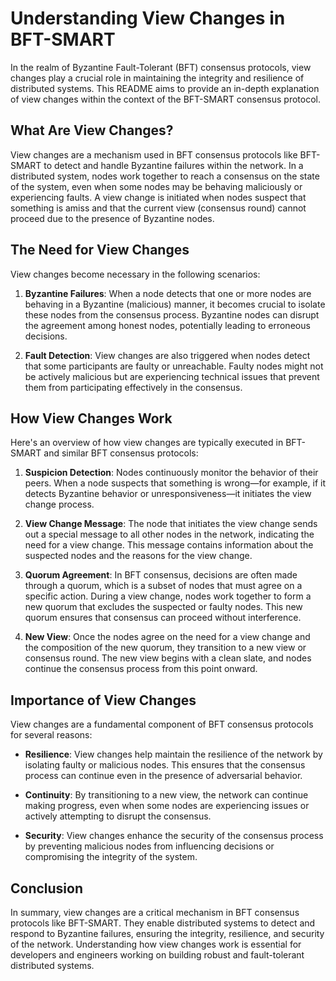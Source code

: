 # Understanding View Changes in BFT-SMART

In the realm of Byzantine Fault-Tolerant (BFT) consensus protocols, view changes play a crucial role in maintaining the integrity and resilience of distributed systems. This README aims to provide an in-depth explanation of view changes within the context of the BFT-SMART consensus protocol.

## What Are View Changes?

View changes are a mechanism used in BFT consensus protocols like BFT-SMART to detect and handle Byzantine failures within the network. In a distributed system, nodes work together to reach a consensus on the state of the system, even when some nodes may be behaving maliciously or experiencing faults. A view change is initiated when nodes suspect that something is amiss and that the current view (consensus round) cannot proceed due to the presence of Byzantine nodes.

## The Need for View Changes

View changes become necessary in the following scenarios:

1. **Byzantine Failures**: When a node detects that one or more nodes are behaving in a Byzantine (malicious) manner, it becomes crucial to isolate these nodes from the consensus process. Byzantine nodes can disrupt the agreement among honest nodes, potentially leading to erroneous decisions.

2. **Fault Detection**: View changes are also triggered when nodes detect that some participants are faulty or unreachable. Faulty nodes might not be actively malicious but are experiencing technical issues that prevent them from participating effectively in the consensus.

## How View Changes Work

Here's an overview of how view changes are typically executed in BFT-SMART and similar BFT consensus protocols:

1. **Suspicion Detection**: Nodes continuously monitor the behavior of their peers. When a node suspects that something is wrong—for example, if it detects Byzantine behavior or unresponsiveness—it initiates the view change process.

2. **View Change Message**: The node that initiates the view change sends out a special message to all other nodes in the network, indicating the need for a view change. This message contains information about the suspected nodes and the reasons for the view change.

3. **Quorum Agreement**: In BFT consensus, decisions are often made through a quorum, which is a subset of nodes that must agree on a specific action. During a view change, nodes work together to form a new quorum that excludes the suspected or faulty nodes. This new quorum ensures that consensus can proceed without interference.

4. **New View**: Once the nodes agree on the need for a view change and the composition of the new quorum, they transition to a new view or consensus round. The new view begins with a clean slate, and nodes continue the consensus process from this point onward.

## Importance of View Changes

View changes are a fundamental component of BFT consensus protocols for several reasons:

- **Resilience**: View changes help maintain the resilience of the network by isolating faulty or malicious nodes. This ensures that the consensus process can continue even in the presence of adversarial behavior.

- **Continuity**: By transitioning to a new view, the network can continue making progress, even when some nodes are experiencing issues or actively attempting to disrupt the consensus.

- **Security**: View changes enhance the security of the consensus process by preventing malicious nodes from influencing decisions or compromising the integrity of the system.

## Conclusion

In summary, view changes are a critical mechanism in BFT consensus protocols like BFT-SMART. They enable distributed systems to detect and respond to Byzantine failures, ensuring the integrity, resilience, and security of the network. Understanding how view changes work is essential for developers and engineers working on building robust and fault-tolerant distributed systems.
